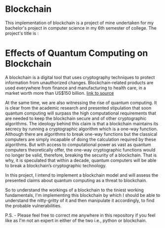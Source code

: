# Blockchain
This implementation of blockchain is a project of mine undertaken for my bachelor's project in computer science in my 6th semester of college. The project's title is :

# Effects of Quantum Computing on Blockchain
A blockchain is a digital tool that uses cryptography techniques to protect information from unauthorized changes. Blockchain-related products are used everywhere from finance and manufacturing to health care, in a market worth more than US$150 billion.  [link to source](https://www.nature.com/articles/d41586-018-07449-z)

At the same time, we are also witnessing the rise of quantum computing. It is clear from the academic research and presented stipulation that soon quantum computing will surpass the high computational requirements that are needed to keep the blockchain secure and of other cryptographic algorithms. The ideology behind this claim is that a blockchain maintains its secrecy by running a cryptographic algorithm which is a one-way function. Although there are algorithms to break one-way functions but the classical computers are simply incapable of doing the calculation required by these algorithms. But with access to computational power as vast as quantum computers theoretically offer, the one-way cryptographic functions would no longer be valid, therefore, breaking the security of a blockchain. That is why, it is speculated that within a decade, quantum computers will be able to break a blockchain’s cryptographic technology.

In this project, I intend to implement a blockchain model and will assess the presented claims about quantum computing as a threat to blockchain.

So to understand the workings of a blockchain to the tiniest working fundamentals, I'm implementing this blockchain by which I should be able to understand the nitty-gritty of it and then manipulate it accordingly, to find the probable vulnerabilities.


P.S. - Please feel free to correct me anywhere in this repository if you feel like as I'm not an expert in either of the two i.e., python or blockchain.
